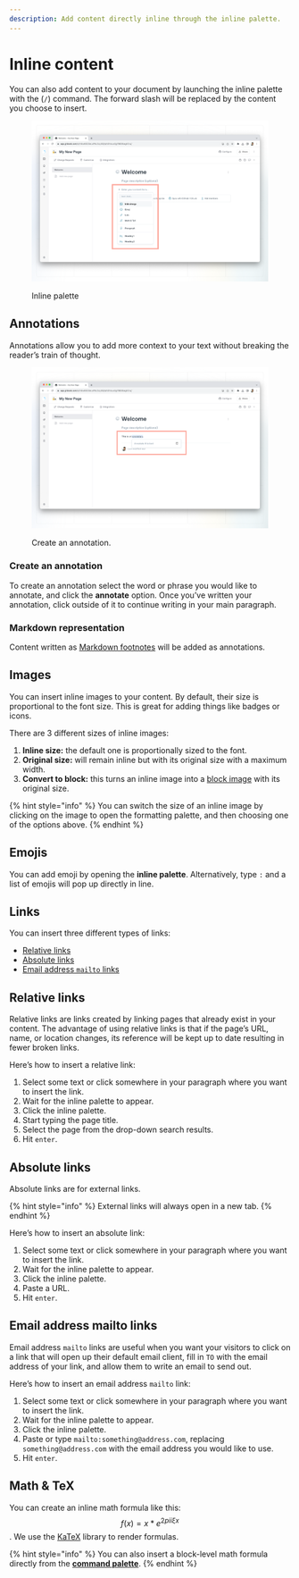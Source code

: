 ```yaml
---
description: Add content directly inline through the inline palette.
---
```


# Inline content

You can also add content to your document by launching the inline palette with the (`/`) command. The forward slash will be replaced by the content you choose to insert.&#x20;

<figure><img src="../../.gitbook/assets/inline-palette.png" alt=""><figcaption><p>Inline palette</p></figcaption></figure>

## Annotations

Annotations allow you to add more context to your text without breaking the reader’s train of thought.

<figure><img src="../../.gitbook/assets/annotations.png" alt=""><figcaption><p>Create an annotation.</p></figcaption></figure>

### Create an annotation

To create an annotation select the word or phrase you would like to annotate, and click the **annotate** option. Once you’ve written your annotation, click outside of it to continue writing in your main paragraph.

### Markdown representation

Content written as [Markdown footnotes](https://www.markdownguide.org/extended-syntax/#footnotes) will be added as annotations.

## Images

You can insert inline images to your content. By default, their size is proportional to the font size. This is great for adding things like badges or icons.‌

There are 3 different sizes of inline images:‌

1. **Inline size:** the default one is proportionally sized to the font.
2. **Original size:** will remain inline but with its original size with a maximum width.
3. **Convert to block:** this turns an inline image into a [block image](../blocks/insert-images.md) with its original size.

{% hint style="info" %}
You can switch the size of an inline image by clicking on the image to open the formatting palette, and then choosing one of the options above.
{% endhint %}

## Emojis

You can add emoji by opening the **inline palette**. Alternatively, type `:` and a list of emojis will pop up directly in line.&#x20;

## Links

You can insert three different types of links:

- [Relative links](inline.md#relative-links)
- [Absolute links](inline.md#absolute-links)
- [Email address `mailto` links](inline.md#email-addresses)

## Relative links

Relative links are links created by linking pages that already exist in your content. The advantage of using relative links is that if the page’s URL, name, or location changes, its reference will be kept up to date resulting in fewer broken links.

Here’s how to insert a relative link:

1. Select some text or click somewhere in your paragraph where you want to insert the link.
2. Wait for the inline palette to appear.
3. Click the inline palette.
4. Start typing the page title.
5. Select the page from the drop-down search results.
6. Hit `enter`.

## Absolute links

Absolute links are for external links.

{% hint style="info" %}
External links will always open in a new tab.
{% endhint %}

Here’s how to insert an absolute link:

1. Select some text or click somewhere in your paragraph where you want to insert the link.
2. Wait for the inline palette to appear.
3. Click the inline palette.
4. Paste a URL.
5. Hit `enter`.

## Email address mailto links

Email address `mailto` links are useful when you want your visitors to click on a link that will open up their default email client, fill in `TO` with the email address of your link, and allow them to write an email to send out.

Here’s how to insert an email address `mailto` link:

1. Select some text or click somewhere in your paragraph where you want to insert the link.
2. Wait for the inline palette to appear.
3. Click the inline palette.
4. Paste or type `mailto:something@address.com`, replacing `something@address.com` with the email address you would like to use.
5. Hit `enter`.

## Math & TeX

You can create an inline math formula like this: $$f(x) = x * e^{2 pi i \xi x}$$. We use the [KaTeX](https://katex.org/docs/supported.html) library to render formulas.

{% hint style="info" %}
You can also insert a block-level math formula directly from the [**command palette**](../blocks/#math-equation).
{% endhint %}
